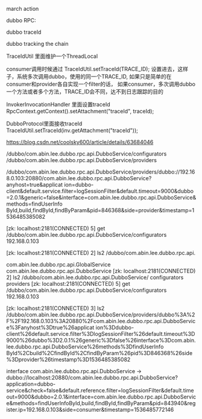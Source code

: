 march action

dubbo RPC:

dubbo traceId

dubbo tracking the chain

TraceIdUtil 里面维护一个ThreadLocal<String>

consumer调用时候通过
TraceIdUtil.setTraceId(TRACE_ID);
设置进去，这样子，系统多次调用dubbo，使用的同一个TRACE_ID,  如果只是简单的在consumer和provider各自实现一个filter的话，
如果consumer，多次调用dubbo一个方法或者多个方法，TRACE_ID会不同，达不到日志跟踪的目的


InvokerInvocationHandler 里面设置traceId
RpcContext.getContext().setAttachment("traceId", traceId);

DubboProtocol里面接收traceId
TraceIdUtil.setTraceId(inv.getAttachment("traceId"));



https://blog.csdn.net/coolsky600/article/details/63684046



/dubbo/com.abin.lee.dubbo.rpc.api.DubboService/configurators
/dubbo/com.abin.lee.dubbo.rpc.api.DubboService/providers

/dubbo/com.abin.lee.dubbo.rpc.api.DubboService/providers/dubbo://192.168.0.103:20880/com.abin.lee.dubbo.rpc.api.DubboService?anyhost=true&applicat
ion=dubbo-client&default.service.filter=logSessionFilter&default.timeout=9000&dubbo=2.0.1&generic=false&interface=com.abin.lee.dubbo.rpc.api.DubboService&methods=findUserInfo
ById,build,findById,findByParam&pid=846368&side=provider&timestamp=1536485385082

[zk: localhost:2181(CONNECTED) 5] get /dubbo/com.abin.lee.dubbo.rpc.api.DubboService/configurators
192.168.0.103
















[zk: localhost:2181(CONNECTED) 2] ls2 /dubbo/com.abin.lee.dubbo.rpc.api.

com.abin.lee.dubbo.rpc.api.GlobalService   com.abin.lee.dubbo.rpc.api.DubboService
[zk: localhost:2181(CONNECTED) 2] ls2 /dubbo/com.abin.lee.dubbo.rpc.api.DubboService/
configurators   providers
[zk: localhost:2181(CONNECTED) 5] get /dubbo/com.abin.lee.dubbo.rpc.api.DubboService/configurators
192.168.0.103

[zk: localhost:2181(CONNECTED) 3] ls2 /dubbo/com.abin.lee.dubbo.rpc.api.DubboService/providers/dubbo%3A%2F%2F192.168.0.103%3A20880%2Fcom.abin.lee.dubbo.rpc.api.DubboService%3Fanyhost%3Dtrue%26applicat
ion%3Ddubbo-client%26default.service.filter%3DlogSessionFilter%26default.timeout%3D9000%26dubbo%3D2.0.1%26generic%3Dfalse%26interface%3Dcom.abin.lee.dubbo.rpc.api.DubboService%26methods%3DfindUserInfo
ById%2Cbuild%2CfindById%2CfindByParam%26pid%3D846368%26side%3Dprovider%26timestamp%3D1536485385082



interface com.abin.lee.dubbo.rpc.api.DubboService ->
dubbo://localhost:20880/com.abin.lee.dubbo.rpc.api.DubboService?application=dubbo-service&check=false&default.reference.filter=logSessionFilter&default.timeout=9000&dubbo=2.0.1&interface=com.abin.lee.dubbo.rpc.api.DubboService&methods=findUserInfoById,build,findById,findByParam&pid=843940&register.ip=192.168.0.103&side=consumer&timestamp=1536485772146